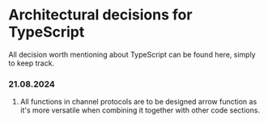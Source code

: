 # Architectural decisions for TypeScript
All decision worth mentioning about TypeScript can be found here, simply to keep track.

### 21.08.2024

1. All functions in channel protocols are to be designed arrow function as it's more versatile when combining it together with other code sections.
